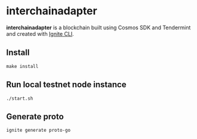# interchainadapter
**interchainadapter** is a blockchain built using Cosmos SDK and Tendermint and created with [Ignite CLI](https://ignite.com/cli).

## Install

```shell
make install
```

## Run local testnet node instance

```shell
./start.sh
```

## Generate proto

```shell
ignite generate proto-go
```